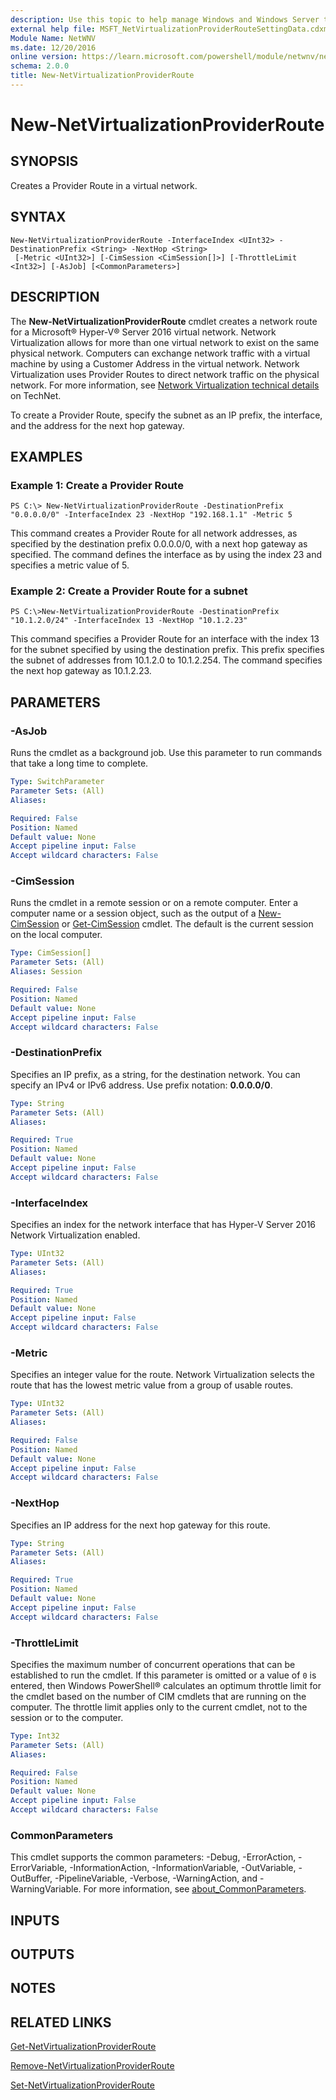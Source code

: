 ```yaml
---
description: Use this topic to help manage Windows and Windows Server technologies with Windows PowerShell.
external help file: MSFT_NetVirtualizationProviderRouteSettingData.cdxml-help.xml
Module Name: NetWNV
ms.date: 12/20/2016
online version: https://learn.microsoft.com/powershell/module/netwnv/new-netvirtualizationproviderroute?view=windowsserver2025-ps&wt.mc_id=ps-gethelp
schema: 2.0.0
title: New-NetVirtualizationProviderRoute
---
```


# New-NetVirtualizationProviderRoute

## SYNOPSIS
Creates a Provider Route in a virtual network.

## SYNTAX

```
New-NetVirtualizationProviderRoute -InterfaceIndex <UInt32> -DestinationPrefix <String> -NextHop <String>
 [-Metric <UInt32>] [-CimSession <CimSession[]>] [-ThrottleLimit <Int32>] [-AsJob] [<CommonParameters>]
```

## DESCRIPTION
The **New-NetVirtualizationProviderRoute** cmdlet creates a network route for a Microsoft® Hyper-V® Server 2016 virtual network.
Network Virtualization allows for more than one virtual network to exist on the same physical network.
Computers can exchange network traffic with a virtual machine by using a Customer Address in the virtual network.
Network Virtualization uses Provider Routes to direct network traffic on the physical network.
For more information, see [Network Virtualization technical details](https://technet.microsoft.com/library/jj134174.aspx) on TechNet.

To create a Provider Route, specify the subnet as an IP prefix, the interface, and the address for the next hop gateway.

## EXAMPLES

### Example 1: Create a Provider Route
```
PS C:\> New-NetVirtualizationProviderRoute -DestinationPrefix "0.0.0.0/0" -InterfaceIndex 23 -NextHop "192.168.1.1" -Metric 5
```

This command creates a Provider Route for all network addresses, as specified by the destination prefix 0.0.0.0/0, with a next hop gateway as specified.
The command defines the interface as by using the index 23 and specifies a metric value of 5.

### Example 2: Create a Provider Route for a subnet
```
PS C:\>New-NetVirtualizationProviderRoute -DestinationPrefix "10.1.2.0/24" -InterfaceIndex 13 -NextHop "10.1.2.23"
```

This command specifies a Provider Route for an interface with the index 13 for the subnet specified by using the destination prefix.
This prefix specifies the subnet of addresses from 10.1.2.0 to 10.1.2.254.
The command specifies the next hop gateway as 10.1.2.23.

## PARAMETERS

### -AsJob
Runs the cmdlet as a background job. Use this parameter to run commands that take a long time to complete.

```yaml
Type: SwitchParameter
Parameter Sets: (All)
Aliases:

Required: False
Position: Named
Default value: None
Accept pipeline input: False
Accept wildcard characters: False
```

### -CimSession
Runs the cmdlet in a remote session or on a remote computer.
Enter a computer name or a session object, such as the output of a [New-CimSession](https://go.microsoft.com/fwlink/p/?LinkId=227967) or [Get-CimSession](https://go.microsoft.com/fwlink/p/?LinkId=227966) cmdlet.
The default is the current session on the local computer.

```yaml
Type: CimSession[]
Parameter Sets: (All)
Aliases: Session

Required: False
Position: Named
Default value: None
Accept pipeline input: False
Accept wildcard characters: False
```

### -DestinationPrefix
Specifies an IP prefix, as a string, for the destination network.
You can specify an IPv4 or IPv6 address.
Use prefix notation: **0.0.0.0/0**.

```yaml
Type: String
Parameter Sets: (All)
Aliases:

Required: True
Position: Named
Default value: None
Accept pipeline input: False
Accept wildcard characters: False
```

### -InterfaceIndex
Specifies an index for the network interface that has Hyper-V Server 2016 Network Virtualization enabled.

```yaml
Type: UInt32
Parameter Sets: (All)
Aliases:

Required: True
Position: Named
Default value: None
Accept pipeline input: False
Accept wildcard characters: False
```

### -Metric
Specifies an integer value for the route.
Network Virtualization selects the route that has the lowest metric value from a group of usable routes.

```yaml
Type: UInt32
Parameter Sets: (All)
Aliases:

Required: False
Position: Named
Default value: None
Accept pipeline input: False
Accept wildcard characters: False
```

### -NextHop
Specifies an IP address for the next hop gateway for this route.

```yaml
Type: String
Parameter Sets: (All)
Aliases:

Required: True
Position: Named
Default value: None
Accept pipeline input: False
Accept wildcard characters: False
```

### -ThrottleLimit
Specifies the maximum number of concurrent operations that can be established to run the cmdlet.
If this parameter is omitted or a value of `0` is entered, then Windows PowerShell® calculates an optimum throttle limit for the cmdlet based on the number of CIM cmdlets that are running on the computer.
The throttle limit applies only to the current cmdlet, not to the session or to the computer.

```yaml
Type: Int32
Parameter Sets: (All)
Aliases:

Required: False
Position: Named
Default value: None
Accept pipeline input: False
Accept wildcard characters: False
```

### CommonParameters
This cmdlet supports the common parameters: -Debug, -ErrorAction, -ErrorVariable, -InformationAction, -InformationVariable, -OutVariable, -OutBuffer, -PipelineVariable, -Verbose, -WarningAction, and -WarningVariable. For more information, see [about_CommonParameters](https://go.microsoft.com/fwlink/?LinkID=113216).

## INPUTS

## OUTPUTS

## NOTES

## RELATED LINKS

[Get-NetVirtualizationProviderRoute](./Get-NetVirtualizationProviderRoute.md)

[Remove-NetVirtualizationProviderRoute](./Remove-NetVirtualizationProviderRoute.md)

[Set-NetVirtualizationProviderRoute](./Set-NetVirtualizationProviderRoute.md)

